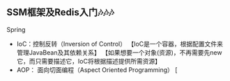 
## SSM框架及Redis入门🎶🎶🎶

Spring 

 - IoC：控制反转（Inversion of Control）
 【IoC是一个容器，根据配置文件来管理JavaBean及其依赖关系】
 【如果想要一个对象(资源)，不再需要先new它，而只需要描述它，IoC将根据描述提供所需资源】
 - AOP： 面向切面编程（Aspect Oriented Programming）
[
<!--stackedit_data:
eyJoaXN0b3J5IjpbLTQ2OTM5ODA0OCwzMDI5NDA2NjNdfQ==
-->